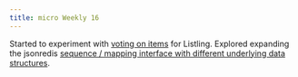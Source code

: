 ```yaml
---
title: micro Weekly 16
---
```


Started to experiment with [voting on items](https://github.com/noyainrain/listling/issues/15) for
Listling. Explored expanding the jsonredis
[sequence / mapping interface with different underlying data structures](https://github.com/noyainrain/micro/wiki#underlying-jsonredis-sequence--mapping-data-structure).
